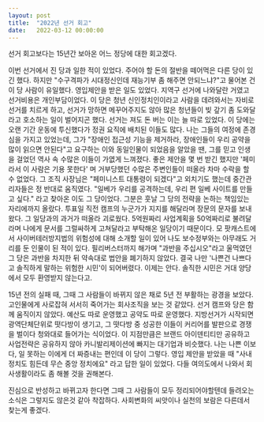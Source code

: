 ```yaml
---
layout: post
title:  "2022년 선거 회고"
date:   2022-03-12 00:00:00
---
```


선거 회고보다는 15년간 보아온 어느 정당에 대한 회고겠다.

이번 선거에서 진 당과 일한 적이 있었다. 주어야 할 돈의 절반을 떼어먹은 다른 당이 있긴 했다. 하지만 "수구격파가 시대정신인데 재능기부 좀 해주면 안되느냐?"고 물어본 건 이 당 사람이 유일했다. 영입제안을 받은 일도 있었다. 지역구 선거에 나와달란 거였고 선거비용은 개인부담이었다. 이 당은 청년 신인정치인이라고 사람을 데려와서는 자비로 선거를 치르게 하고, 선거가 망하면 메꾸어주지도 않아 많은 청년들이 빚 갚기 좀 도와달라고 호소하는 일이 벌어지곤 했다. 선거는 져도 돈 버는 이는 늘 따로 있었다. 이 당에는 오랜 기간 운동에 투신했다가 정권 요직에 배치된 이들도 많다. 나는 그들의 여정에 존경심을 가지고 있었는데, 그가 "장애인 접근성 기능을 제거하라, 장애인들이 우리 공약을 많이 읽으면 안된다"고 요구하는 이와 동일인물이 되었음을 알았을 땐, 그를 믿고 인생을 걸었던 역사 속 수많은 이들이 가엾게 느껴졌다. 좋은 제안을 몇 번 받긴 했지만 '페미라서 이 사람은 기용 못한다' 며 거부당했던 수많은 주변인들이 떠올라 차마 수락을 할 수 없었다. 그 조직 사장님은 "페미니스트 대통령이 되겠다"고 외치기도 했는데 중간관리자들은 정 반대로 움직였다. "일베가 우리를 공격하는데, 우리 편 일베 사이트를 만들고 싶다." 라고 찾아온 이도 그 당이었다. 그분은 훗날 그 당의 전략을 논하는 책임있는 자리에까지 올랐다. 투표일 직전 캠프의 누군가가 지지를 해달라며 장문의 문자를 보내왔다. 그 일당과의 과거가 떠올라 괴로웠다. 5억원짜리 사업계획을 50억짜리로 불려달라며 나에게 문서를 그럴싸하게 고쳐달라고 부탁해온 일당이기 때문이다. 모 팟캐스트에서 사이버테러방지법의 위험성에 대해 소개할 일이 있어 나도 보수정부와는 아무래도 거리를 둔 인물이 된 적이 있다. 필리버스터까지 해가며 "과반을 주십시오"라고 울먹였던 그 당은 과반을 차지한 뒤 약속대로 법안을 폐기하지 않았다. 결국 나만 '나쁜건 나쁘다고 솔직하게 말하는 위험한 시민'이 되어버렸다. 이제는 안다. 솔직한 시민은 거대 양당에서 모두 환영받지 않는다고.

15년 전의 실패 때, 그때 그 사람들이 바뀌지 않은 채로 5년 전 부활하는 광경을 보았다. 고인물에게 사로잡혀 서서히 죽어가는 회사조직을 보는 것 같았다. 선거 캠프와 당은 함께 움직이지 않았다. 예산도 따로 운영했고 공약도 따로 운영했다. 지방선거가 시작되면 광역단체단위로 떳다방이 생기고, 그 떳다방 중 성공한 이들이 커리어를 발판으로 경쟁을 벌이다 청와대로 들어가는 식이었다. 이 지점만큼은 브랜드 아이덴티티만 공유하고 사업전략은 공유하지 않아 카니발리제이션에 빠지는 대기업과 비슷했다.
나는 나쁜 이보다, 일 못하는 이에게 더 짜증내는 편인데 이 당이 그렇다. 영입 제안을 받았을 때 "사내정치도 힘든데 무슨 중앙 정치에요" 라고 답한 일이 있었다. 다들 여의도에서 나와서 회사생활이라도 좀 해볼 것을 권해본다.

진심으로 반성하고 바뀌고자 한다면 그때 그 사람들이 모두 정리되어야할텐데 들려오는 소식은 그렇지도 않은것 같아 착잡하다. 사회변화의 씨앗이나 실천의 보람은 다른데서 찾는게 좋겠다.
